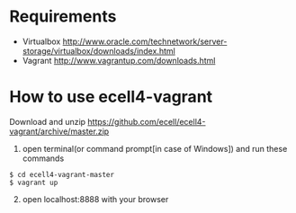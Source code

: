 # Requirements
* Virtualbox http://www.oracle.com/technetwork/server-storage/virtualbox/downloads/index.html
* Vagrant http://www.vagrantup.com/downloads.html

# How to use ecell4-vagrant

Download and unzip https://github.com/ecell/ecell4-vagrant/archive/master.zip

1. open terminal(or command prompt[in case of Windows]) and run these commands

```
$ cd ecell4-vagrant-master
$ vagrant up
```

2. open localhost:8888 with your browser
